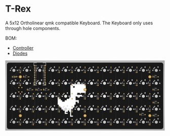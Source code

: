 # T-Rex

A 5x12 Ortholinear qmk compatible Keyboard. The Keyboard only uses through hole components.

BOM:
* [Controller](https://splitkb.com/products/pro-micro-atmega32u4-5v-16mhz)
* [Diodes](https://splitkb.com/products/tht-diodes)

![image of pcb](pcb.png)